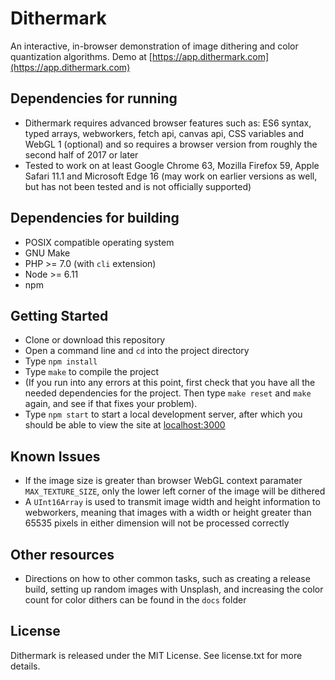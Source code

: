 # Dithermark

An interactive, in-browser demonstration of image dithering and color quantization algorithms. Demo at [https://app.dithermark.com](https://app.dithermark.com)

## Dependencies for running

* Dithermark requires advanced browser features such as: ES6 syntax, typed arrays, webworkers, fetch api, canvas api, CSS variables and WebGL 1 (optional) and so requires a browser version from roughly the second half of 2017 or later
* Tested to work on at least Google Chrome 63, Mozilla Firefox 59, Apple Safari 11.1 and Microsoft Edge 16 (may work on earlier versions as well, but has not been tested and is not officially supported)

## Dependencies for building

* POSIX compatible operating system
* GNU Make
* PHP >= 7.0 (with `cli` extension)
* Node >= 6.11
* npm

## Getting Started

* Clone or download this repository
* Open a command line and `cd` into the project directory
* Type `npm install`
* Type `make` to compile the project
* (If you run into any errors at this point, first check that you have all the needed dependencies for the project. Then type `make reset` and `make` again, and see if that fixes your problem).
* Type `npm start` to start a local development server, after which you should be able to view the site at [localhost:3000](http://localhost:3000)

## Known Issues

* If the image size is greater than browser WebGL context paramater `MAX_TEXTURE_SIZE`, only the lower left corner of the image will be dithered
* A `UInt16Array` is used to transmit image width and height information to webworkers, meaning that images with a width or height greater than 65535 pixels in either dimension will not be processed correctly

## Other resources

* Directions on how to other common tasks, such as creating a release build, setting up random images with Unsplash, and increasing the color count for color dithers can be found in the `docs` folder

## License

Dithermark is released under the MIT License. See license.txt for more details.